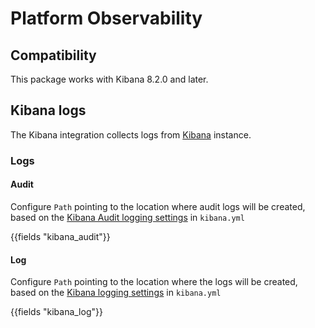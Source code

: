 # Platform Observability

## Compatibility

This package works with Kibana 8.2.0 and later.

## Kibana logs

The Kibana integration collects logs from [Kibana](https://www.elastic.co/guide/en/kibana/current/introduction.html) instance.

### Logs

#### Audit

Configure `Path` pointing to the location where audit logs will be created, based on the [Kibana Audit logging settings](https://www.elastic.co/guide/en/kibana/current/security-settings-kb.html#audit-logging-settings) in `kibana.yml`

{{fields "kibana_audit"}}

#### Log

Configure `Path` pointing to the location where the logs will be created, based on the [Kibana logging settings](https://www.elastic.co/guide/en/kibana/current/logging-configuration.html#logging-appenders) in `kibana.yml`

{{fields "kibana_log"}}
